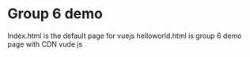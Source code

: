 # Group 6 demo

Index.html is the default page for vuejs 
helloworld.html is group 6 demo page with CDN vude js